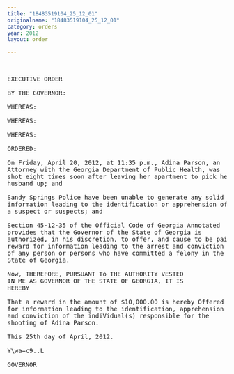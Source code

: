 ```yaml
---
title: "18483519104_25_12_01"
originalname: "18483519104_25_12_01"
category: orders
year: 2012
layout: order

---
```

<pre>
 

EXECUTIVE ORDER

BY THE GOVERNOR:

WHEREAS:

WHEREAS:

WHEREAS:

ORDERED:

On Friday, April 20, 2012, at 11:35 p.m., Adina Parson, an
Attorney with the Georgia Department of Public Health, was
shot eight times soon after leaving her apartment to pick her
husband up; and

Sandy Springs Police have been unable to generate any solid
information leading to the identification or apprehension of
a suspect or suspects; and

Section 45-12-35 of the Official Code of Georgia Annotated
provides that the Governor of the State of Georgia is
authorized, in his discretion, to offer, and cause to be paid a
reward for information leading to the arrest and conviction
of any person or persons who have committed a felony in the
State of Georgia.

Now, THEREFORE, PURSUANT To THE AUTHORITY VESTED
IN ME AS GOVERNOR OF THE STATE OF GEORGIA, IT IS
HEREBY

That a reward in the amount of $10,000.00 is hereby Offered
for information leading to the identification, apprehension
and conviction of the indiVidual(s) responsible for the
shooting of Adina Parson.

This 25th day of April, 2012.

Y\wa=c9..L

GOVERNOR

</pre>
